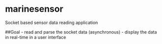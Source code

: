 # marinesensor
Socket based sensor data reading application

##Goal
    - read and parse the socket data (asynchronous)
    - display the data in real-time in a user interface
